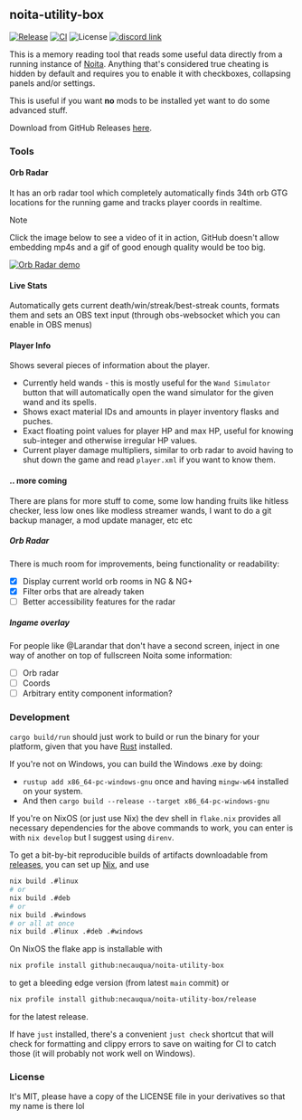 ## noita-utility-box
[![Release](https://img.shields.io/github/v/release/necauqua/noita-utility-box)](https://github.com/necauqua/noita-utility-box/releases/latest)
[![CI](https://github.com/necauqua/noita-utility-box/actions/workflows/ci.yml/badge.svg)](https://github.com/necauqua/noita-utility-box/actions/workflows/ci.yml)
![License](https://img.shields.io/github/license/necauqua/noita-utility-box)
[![discord link](https://img.shields.io/discord/1346986932244054016)](https://discord.gg/RDdRT8Z8j9)

This is a memory reading tool that reads some useful data
directly from a running instance of [Noita](https://noitagame.com).
Anything that's considered true cheating is hidden by default and requires you
to enable it with checkboxes, collapsing panels and/or settings.

This is useful if you want **no** mods to be installed yet want to do some
advanced stuff.

Download from GitHub Releases [here](https://github.com/necauqua/noita-utility-box/releases).

### Tools
#### Orb Radar
It has an orb radar tool which completely automatically finds 34th orb GTG
locations for the running game and tracks player coords in realtime.

> [!NOTE]
> Click the image below to see a video of it in action, GitHub doesn't allow
> embedding mp4s and a gif of good enough quality would be too big.

[![Orb Radar demo](https://necauq.ua/images/orb-radar-demo.png)](https://necauq.ua/videos/orb-radar-demo.mp4)

#### Live Stats
Automatically gets current death/win/streak/best-streak counts, formats them
and sets an OBS text input (through obs-websocket which you can enable in OBS
menus)

#### Player Info
Shows several pieces of information about the player.
- Currently held wands - this is mostly useful for the `Wand Simulator` button
  that will automatically open the wand simulator for the given wand and its spells.
- Shows exact material IDs and amounts in player inventory flasks and puches.
- Exact floating point values for player HP and max HP, useful for knowing
  sub-integer and otherwise irregular HP values.
- Current player damage multipliers, similar to orb radar to avoid having to
  shut down the game and read `player.xml` if you want to know them.

#### .. more coming
There are plans for more stuff to come, some low handing fruits like hitless
checker, less low ones like modless streamer wands, I want to do a git backup
manager, a mod update manager, etc etc

##### Orb Radar
There is much room for improvements, being functionality or readability:

- [x] Display current world orb rooms in NG & NG+
- [x] Filter orbs that are already taken
- [ ] Better accessibility features for the radar

##### Ingame overlay
For people like @Larandar that don't have a second screen, inject in one way
of another on top of fullscreen Noita some information:

- [ ] Orb radar
- [ ] Coords
- [ ] Arbitrary entity component information?

### Development

`cargo build/run` should just work to build or run the binary for your
platform, given that you have [Rust](https://rustup.rs) installed.

If you're not on Windows, you can build the Windows .exe by doing:
  - `rustup add x86_64-pc-windows-gnu` once and having `mingw-w64` installed on your system.
  - And then `cargo build --release --target x86_64-pc-windows-gnu`

If you're on NixOS (or just use Nix) the dev shell in `flake.nix` provides all
necessary dependencies for the above commands to work, you can enter is with
`nix develop` but I suggest using `direnv`.

To get a bit-by-bit reproducible builds of artifacts downloadable from
[releases](https://github.com/necauqua/noita-utility-box/releases), you can set
up [Nix](https://nixos.org/download/), and use
```bash
nix build .#linux
# or
nix build .#deb
# or
nix build .#windows
# or all at once
nix build .#linux .#deb .#windows
```

On NixOS the flake app is installable with
```bash
nix profile install github:necauqua/noita-utility-box
```
to get a bleeding edge version (from latest `main` commit) or
```bash
nix profile install github:necauqua/noita-utility-box/release
```
for the latest release.

If have `just` installed, there's a convenient `just check` shortcut that will
check for formatting and clippy errors to save on waiting for CI to catch
those (it will probably not work well on Windows).

### License
It's MIT, please have a copy of the LICENSE file in your derivatives so that my
name is there lol
